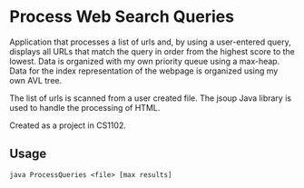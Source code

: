 Process Web Search Queries
==========================
Application that processes a list of urls and, by using a user-entered query,
displays all URLs that match the query in order from the highest score to the lowest.
Data is organized with my own priority queue using a max-heap.  Data for the
index representation of the webpage is organized using my own AVL tree.

The list of urls is scanned from a user created file.  The jsoup Java library is used
to handle the processing of HTML.

Created as a project in CS1102.

Usage
------
`java ProcessQueries <file> [max results]`
